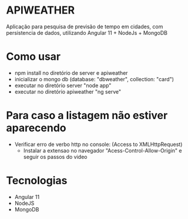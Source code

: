 # APIWEATHER
Aplicação para pesquisa de previsão de tempo em cidades, com persistencia de dados, utilizando Angular 11 + NodeJs + MongoDB

# Como usar
- npm install no diretório de server e apiweather
- inicializar o mongo db (database: "dbweather", collection: "card")
- executar no diretório server "node app"
- executar no diretório apiweather "ng serve"

# Para caso a listagem não estiver aparecendo
- Verificar erro de verbo http no console: (Access to XMLHttpRequest)
	- Instalar a extensao no navegador "Acess-Control-Allow-Origin" e seguir os passos do video
	
# Tecnologias
- Angular 11
- NodeJS
- MongoDB

